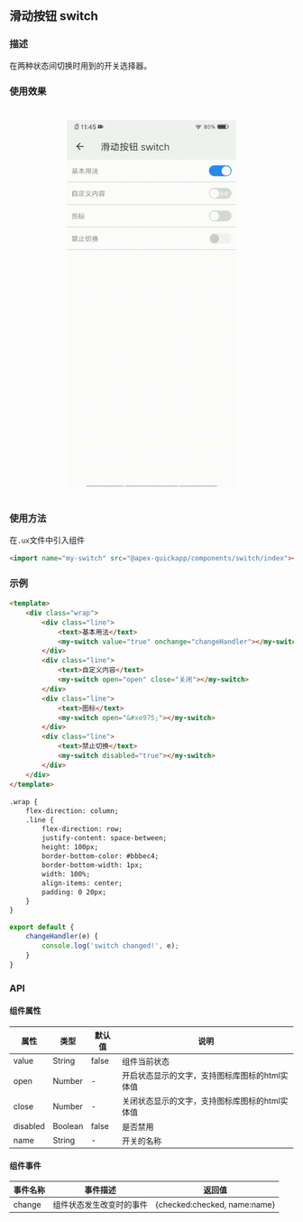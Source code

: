 ## 滑动按钮 switch

### 描述

在两种状态间切换时用到的开关选择器。

### 使用效果

<div style="text-align: center;margin: 40px;"><img src="../assets/switch.gif" style="width:300px" /></div>

### 使用方法

在`.ux`文件中引入组件

```html
<import name="my-switch" src="@apex-quickapp/components/switch/index"></import>
```

### 示例

```html
<template>
    <div class="wrap">
        <div class="line">
            <text>基本用法</text>
            <my-switch value="true" onchange="changeHandler"></my-switch>
        </div>
        <div class="line">
            <text>自定义内容</text>
            <my-switch open="open" close="关闭"></my-switch>
        </div>
        <div class="line">
            <text>图标</text>
            <my-switch open="&#xe975;"></my-switch>
        </div>
        <div class="line">
            <text>禁止切换</text>
            <my-switch disabled="true"></my-switch>
        </div>
    </div>
</template>
```

```less
.wrap {
    flex-direction: column;
    .line {
        flex-direction: row;
        justify-content: space-between;
        height: 100px;
        border-bottom-color: #bbbec4;
        border-bottom-width: 1px;
        width: 100%;
        align-items: center;
        padding: 0 20px;
    }
}
```

```javascript
export default {
    changeHandler(e) {
        console.log('switch changed!', e);
    }
}
```

### API

#### 组件属性

| 属性     | 类型    | 默认值 | 说明                                           |
| -------- | ------- | ------ | ---------------------------------------------- |
| value    | String  | false  | 组件当前状态                                   |
| open     | Number  | -      | 开启状态显示的文字，支持图标库图标的html实体值 |
| close    | Number  | -      | 关闭状态显示的文字，支持图标库图标的html实体值 |
| disabled | Boolean | false  | 是否禁用                                       |
| name     | String  | -      | 开关的名称                                     |

#### 组件事件

| 事件名称 | 事件描述                 | 返回值                       |
| -------- | ------------------------ | ---------------------------- |
| change   | 组件状态发生改变时的事件 | {checked:checked, name:name} |